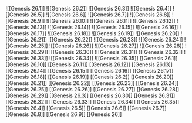 ![[Genesis 26.1]]
![[Genesis 26.2]]
![[Genesis 26.3]]
![[Genesis 26.4]]
![[Genesis 26.5]]
![[Genesis 26.6]]
![[Genesis 26.7]]
![[Genesis 26.8]]
![[Genesis 26.9]]
![[Genesis 26.10]]
![[Genesis 26.11]]
![[Genesis 26.12]]
![[Genesis 26.13]]
![[Genesis 26.14]]
![[Genesis 26.15]]
![[Genesis 26.16]]
![[Genesis 26.17]]
![[Genesis 26.18]]
![[Genesis 26.19]]
![[Genesis 26.20]]
![[Genesis 26.21]]
![[Genesis 26.22]]
![[Genesis 26.23]]
![[Genesis 26.24]]
![[Genesis 26.25]]
![[Genesis 26.26]]
![[Genesis 26.27]]
![[Genesis 26.28]]
![[Genesis 26.29]]
![[Genesis 26.30]]
![[Genesis 26.31]]
![[Genesis 26.32]]
![[Genesis 26.33]]
![[Genesis 26.34]]
![[Genesis 26.35]]
[[Genesis 26.1]]
[[Genesis 26.10]]
[[Genesis 26.11]]
[[Genesis 26.12]]
[[Genesis 26.13]]
[[Genesis 26.14]]
[[Genesis 26.15]]
[[Genesis 26.16]]
[[Genesis 26.17]]
[[Genesis 26.18]]
[[Genesis 26.19]]
[[Genesis 26.2]]
[[Genesis 26.20]]
[[Genesis 26.21]]
[[Genesis 26.22]]
[[Genesis 26.23]]
[[Genesis 26.24]]
[[Genesis 26.25]]
[[Genesis 26.26]]
[[Genesis 26.27]]
[[Genesis 26.28]]
[[Genesis 26.29]]
[[Genesis 26.3]]
[[Genesis 26.30]]
[[Genesis 26.31]]
[[Genesis 26.32]]
[[Genesis 26.33]]
[[Genesis 26.34]]
[[Genesis 26.35]]
[[Genesis 26.4]]
[[Genesis 26.5]]
[[Genesis 26.6]]
[[Genesis 26.7]]
[[Genesis 26.8]]
[[Genesis 26.9]]
[[Genesis 26]]
